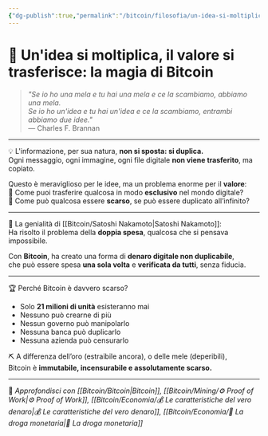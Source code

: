 ```yaml
---
{"dg-publish":true,"permalink":"/bitcoin/filosofia/un-idea-si-moltiplica-il-valore-si-trasferisce-la-magia-di-bitcoin/","title":"🍎 Un'idea si moltiplica, il valore si trasferisce: la magia di Bitcoin","tags":["Bitcoin","Scarcity","DoppiaSpesa","Valore","FilosofiaDigitale","Satoshi"]}
---
```



# 🍎 **Un'idea si moltiplica, il valore si trasferisce: la magia di Bitcoin**

> *"Se io ho una mela e tu hai una mela e ce la scambiamo, abbiamo una mela.  
> Se io ho un'idea e tu hai un'idea e ce la scambiamo, entrambi abbiamo due idee."*  
> — Charles F. Brannan

---

💡 L'informazione, per sua natura, **non si sposta: si duplica.**  
Ogni messaggio, ogni immagine, ogni file digitale **non viene trasferito**, ma copiato.

Questo è meraviglioso per le idee, ma un problema enorme per il **valore**:  
📛 Come puoi trasferire qualcosa in modo **esclusivo** nel mondo digitale?  
📛 Come può qualcosa essere **scarso**, se può essere duplicato all’infinito?

---

🧠 La genialità di [[Bitcoin/Satoshi Nakamoto\|Satoshi Nakamoto]]:  
Ha risolto il problema della **doppia spesa**, qualcosa che si pensava impossibile.

Con **Bitcoin**, ha creato una forma di **denaro digitale non duplicabile**,  
che può essere spesa **una sola volta** e **verificata da tutti**, senza fiducia.

---

🏆 Perché Bitcoin è davvero scarso?

- Solo **21 milioni di unità** esisteranno mai  
- Nessuno può crearne di più  
- Nessun governo può manipolarlo  
- Nessuna banca può duplicarlo  
- Nessuna azienda può censurarlo

⛏️ A differenza dell’oro (estraibile ancora), o delle mele (deperibili),  
Bitcoin è **immutabile, incensurabile e assolutamente scarso.**

---

🔗 _Approfondisci con [[Bitcoin/Bitcoin\|Bitcoin]], [[Bitcoin/Mining/⚙️  Proof of Work\|⚙️  Proof of Work]], [[Bitcoin/Economia/💰 Le caratteristiche del vero denaro\|💰 Le caratteristiche del vero denaro]], [[Bitcoin/Economia/💉 La droga monetaria\|💉 La droga monetaria]]_
